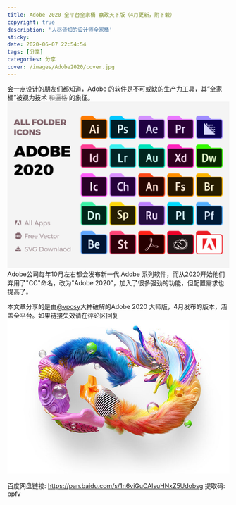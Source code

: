 ```yaml
---
title: Adobe 2020 全平台全家桶 赢政天下版（4月更新，附下载）
copyright: true
description: '人尽皆知的设计师全家桶'
sticky: 
date: 2020-06-07 22:54:54
tags: [分享]
categories: 分享
cover: /images/Adobe2020/cover.jpg
---
```


会一点设计的朋友们都知道，Adobe 的软件是不可或缺的生产力工具，其“全家桶”被视为技术<font color=grey> ~~和逼格~~ </font>的象征。
![](/images/Adobe2020/Adobe2020.jpg)
Adobe公司每年10月左右都会发布新一代 Adobe 系列软件，而从2020开始他们弃用了"CC"命名，改为"Adobe 2020"，加入了很多强劲的功能，但配置需求也提高了。

本文章分享的是由[@vposy](https://www.weibo.com/vposy)大神破解的Adobe 2020 大师版，4月发布的版本，涵盖全平台。如果链接失效请在评论区回复
![](/images/Adobe2020/AdobeCC.jpg)

百度网盘链接: https://pan.baidu.com/s/1n6viGuCAlsuHNxZ5Udobsg 提取码: ppfv
